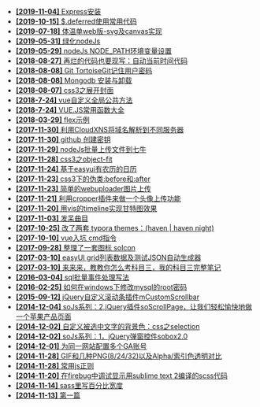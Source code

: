 * [**[2019-11-04]** Express安装](docs\nodejs\20191104-expressInstall.md)
* [**[2019-10-15]** $.deferred使用常用代码](docs\js\20191015-deferred.md)
* [**[2019-07-18]** 体温单web版-svg及canvas实现](docs\js\20190718-temsheet.md)
* [**[2019-05-31]** 绿化nodeJs](docs\nodejs\20190531-nodeConfig.md)
* [**[2019-05-29]** nodeJs NODE_PATH环境变量设置](docs\nodejs\20190529-nodepath.md)
* [**[2018-08-27]** 再烂的代码也要现写：自动当前时间代码](docs\js\20180827-runtime.md)
* [**[2018-08-08]** Git TortoiseGit记住用户密码](docs\skill\20180808-gitSavePull.md)
* [**[2018-08-08]** Mongodb 安装与卸载](docs\skill\20180809-mongoInstall.md)
* [**[2018-08-07]** css3之展开封面](docs\css\2018-0807-extendCover.md)
* [**[2018-7-24]** vue自定义全局公共方法](docs\vue\2018-0724-vueglobalfunc.md)
* [**[2018-7-24]** VUE.JS常用函数大全](docs\vue\2018-0724-vuecommon.md)
* [**[2018-03-29]** flex示例](docs\css\2018-0329-flex.md)
* [**[2017-11-30]** 利用CloudXNS将域名解析到不同服务器](docs\skill\20171130-CloudXNS.md)
* [**[2017-11-30]** github 创建密钥](docs\skill\20171130-githubkey.md)
* [**[2017-11-29]** nodeJs批量上传文件到七牛](docs\nodejs\20171129-nodeJsQiniu.md)
* [**[2017-11-28]** css3之object-fit](docs\css\20171128-objectFit.md)
* [**[2017-11-24]** 基于easyui有农历的日历](docs\js\20171124-calendar.md)
* [**[2017-11-23]** css3下的伪类:before和:after](docs\css\20171123-pseudo-class.md)
* [**[2017-11-23]** 简单的webuploader图片上传](docs\js\20171123-webuploader.md)
* [**[2017-11-21]** 利用cropper插件来做一个头像上传功能](docs\js\20171121-cropper.md)
* [**[2017-11-20]** 用vis的timeline实现甘特图效果](docs\js\20171120-gantt.md)
* [**[2017-11-03]** 发呆曲目](docs\life\20171103.md)
* [**[2017-10-25]** 改了两套 typora themes：(haven | haven night)](docs\color\typoraHavenStyle.md)
* [**[2017-10-10]** vue入坑 cmd指令](docs\vue\diary-vue-1.md)
* [**[2017-09-28]** 整理了一套图标 soIcon](docs\css\soicon.md)
* [**[2017-03-10]** easyUI grid列表数据及测试JSON自动生成器](docs\js\easygridJson.md)
* [**[2017-03-10]** 来来来，教教你怎么考科目三，我的科目三完整笔记](docs\life\kemu3.md)
* [**[2016-03-04]** sql批量事件处理写法](docs\skill\sqlnote.md)
* [**[2016-02-25]** 如何在windows下修改mysql的root密码](docs\skill\windowspassword.md)
* [**[2015-09-12]** jQuery自定义滚动条插件mCustomScrollbar](docs\js\mCustomScrollbar.md)
* [**[2014-12-04]** soJs系列：2,jQuery插件soScrollPage，让我们轻松愉快地做一个苹果产品页面](docs\js\soscrollpage.md)
* [**[2014-12-02]** 自定义被选中文字的背景色：css之selection](docs\css\selection.md)
* [**[2014-12-02]** soJs系列：1，jQuery弹窗控件sobox2.0](docs\js\sobox.md)
* [**[2014-12-01]** 为同一网站配置多个GA账号](docs\js\manyGA.md)
* [**[2014-11-28]** GIF和几种PNG(8/24/32)以及Alpha/索引色透明对比](docs\css\pngAlpha.md)
* [**[2014-11-28]** 常用js正则](docs\js\manyjsEx.md)
* [**[2014-11-20]** 在firebug中调试显示用sublime text 2编译的scss代码](docs\css\firebugsass.md)
* [**[2014-11-14]** sass里写百分比宽度](docs\css\sasspre.md)
* [**[2014-11-13]** 第一篇](docs\afirst.md)
